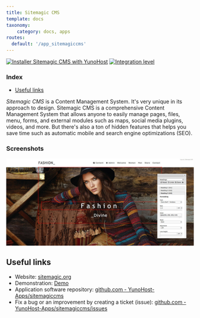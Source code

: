 ```yaml
---
title: Sitemagic CMS
template: docs
taxonomy:
    category: docs, apps
routes:
  default: '/app_sitemagiccms'
---
```


[![Installer Sitemagic CMS with YunoHost](https://install-app.yunohost.org/install-with-yunohost.svg)](https://install-app.yunohost.org/?app=sitemagiccms) [![Integration level](https://dash.yunohost.org/integration/sitemagiccms.svg)](https://dash.yunohost.org/appci/app/sitemagiccms)

### Index

- [Useful links](#useful-links)

*Sitemagic CMS* is a Content Management System. It's very unique in its approach to design. Sitemagic CMS is a comprehensive Content Management System that allows anyone to easily manage pages, files, menu, forms, and external modules such as maps, social media plugins, videos, and more. But there's also a ton of hidden features that helps you save time such as automatic mobile and search engine optimizations (SEO).

### Screenshots

![Screenshot of Sitemagic CMS](https://github.com/YunoHost-Apps/SitemagicCMS_ynh/blob/master/doc/screenshots/Designer.jpeg)

## Useful links

+ Website: [sitemagic.org](https://sitemagic.org/)
+ Demonstration: [Demo](https://demo.sitemagiccms.eu/login)
+ Application software repository: [github.com - YunoHost-Apps/sitemagiccms](https://github.com/YunoHost-Apps/sitemagiccms_ynh)
+ Fix a bug or an improvement by creating a ticket (issue): [github.com - YunoHost-Apps/sitemagiccms/issues](https://github.com/YunoHost-Apps/sitemagiccms_ynh/issues)
